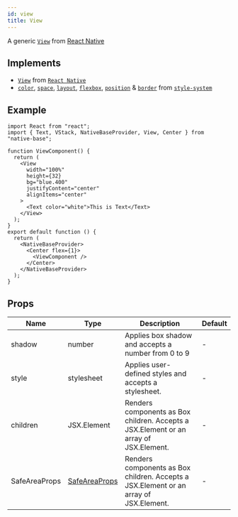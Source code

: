 ```yaml
---
id: view
title: View
---
```


A generic [`View`](https://reactnative.dev/docs/view) from [React Native](https://reactnative.dev/docs/view)

## Implements

- [`View`](https://reactnative.dev/docs/view) from [`React Native`](https://reactnative.dev)
- [`color`](https://styled-system.com/api/#color), [`space`](https://styled-system.com/api/#space), [`layout`](https://styled-system.com/api/#layout), [`flexbox`](https://styled-system.com/api/#flexbox), [`position`](https://styled-system.com/api/#flexbox) & [`border`](https://styled-system.com/api/#border) from [`style-system`](https://styled-system.com/)

## Example

```SnackPlayer name=View%20Example
import React from "react";
import { Text, VStack, NativeBaseProvider, View, Center } from "native-base";

function ViewComponent() {
  return (
    <View
      width="100%"
      height={32}
      bg="blue.400"
      justifyContent="center"
      alignItems="center"
    >
      <Text color="white">This is Text</Text>
    </View>
  );
}
export default function () {
  return (
    <NativeBaseProvider>
      <Center flex={1}>
        <ViewComponent />
      </Center>
    </NativeBaseProvider>
  );
}
```

## Props

| Name          | Type                                     | Description                                                                           | Default |
| ------------- | ---------------------------------------- | ------------------------------------------------------------------------------------- | ------- |
| shadow        | number                                   | Applies box shadow and accepts a number from 0 to 9                                   | -       |
| style         | stylesheet                               | Applies user-defined styles and accepts a stylesheet.                                 | -       |
| children      | JSX.Element                              | Renders components as Box children. Accepts a JSX.Element or an array of JSX.Element. | -       |
| SafeAreaProps | [SafeAreaProps](safe-area-view-props.md) | Renders components as Box children. Accepts a JSX.Element or an array of JSX.Element. | -       |
